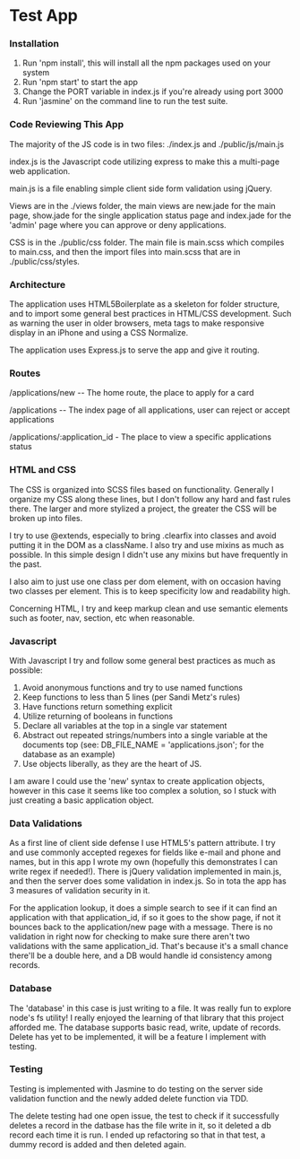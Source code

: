 # Test App

### Installation

1. Run 'npm install', this will install all the npm packages used on your system
2. Run 'npm start' to start the app
3. Change the PORT variable in index.js if you're already using port 3000
4. Run 'jasmine' on the command line to run the test suite.

### Code Reviewing This App

The majority of the JS code is in two files: ./index.js and ./public/js/main.js

index.js is the Javascript code utilizing express to make this a multi-page web application.

main.js is a file enabling simple client side form validation using jQuery.

Views are in the ./views folder, the main views are new.jade for the main page, show.jade for the single application status page and index.jade for the 'admin' page where you can approve or deny applications.

CSS is in the ./public/css folder. The main file is main.scss which compiles to main.css, and then the import files into main.scss that are in ./public/css/styles.

### Architecture

The application uses HTML5Boilerplate as a skeleton for folder structure, and to import some general best practices in HTML/CSS development. Such as warning the user in older browsers, meta tags to make responsive display in an iPhone and using a CSS Normalize.

The application uses Express.js to serve the app and give it routing.

### Routes

/applications/new -- The home route, the place to apply for a card

/applications -- The index page of all applications, user can reject or accept applications

/applications/:application_id - The place to view a specific applications status

### HTML and CSS

The CSS is organized into SCSS files based on functionality. Generally I organize my CSS along these lines, but I don't follow any hard and fast rules there. The larger and more stylized a project, the greater the CSS will be broken up into files. 

I try to use @extends, especially to bring .clearfix into classes and avoid putting it in the DOM as a className. I also try and use mixins as much as possible. In this simple design I didn't use any mixins but have frequently in the past.

I also aim to just use one class per dom element, with on occasion having two classes per element. This is to keep specificity low and readability high.

Concerning HTML, I try and keep markup clean and use semantic elements such as footer, nav, section, etc when reasonable. 

### Javascript

With Javascript I try and follow some general best practices as much as possible:

1. Avoid anonymous functions and try to use named functions
2. Keep functions to less than 5 lines (per Sandi Metz's rules)
3. Have functions return something explicit
4. Utilize returning of booleans in functions
5. Declare all variables at the top in a single var statement
6. Abstract out repeated strings/numbers into a single variable at the documents top (see: DB_FILE_NAME = 'applications.json'; for the database as an example)
7. Use objects liberally, as they are the heart of JS.

I am aware I could use the 'new' syntax to create application objects, however in this case it seems like too complex a solution, so I stuck with just creating a basic application object.

### Data Validations

As a first line of client side defense I use HTML5's pattern attribute. I try and use commonly accepted regexes for fields like e-mail and phone and names, but in this app I wrote my own (hopefully this demonstrates I can write regex if needed!). There is jQuery validation implemented in main.js, and then the server does some validation in index.js. So in tota the app has 3 measures of validation security in it. 

For the application lookup, it does a simple search to see if it can find an application with that application_id, if so it goes to the show page, if not it bounces back to the application/new page with a message. There is no validation in right now for checking to make sure there aren't two validations with the same application_id. That's because it's a small chance there'll be a double here, and a DB would handle id consistency among records. 

### Database

The 'database' in this case is just writing to a file. It was really fun to explore node's fs utility! I really enjoyed the learning of that library that this project afforded me. The database supports basic read, write, update of records. Delete has yet to be implemented, it will be a feature I implement with testing.

### Testing

Testing is implemented with Jasmine to do testing on the server side validation function and the newly added delete function via TDD.

The delete testing had one open issue, the test to check if it successfully deletes a record in the datbase has the file write in it, so it deleted a db record each time it is run. I ended up refactoring so that in that test, a dummy record is added and then deleted again. 
